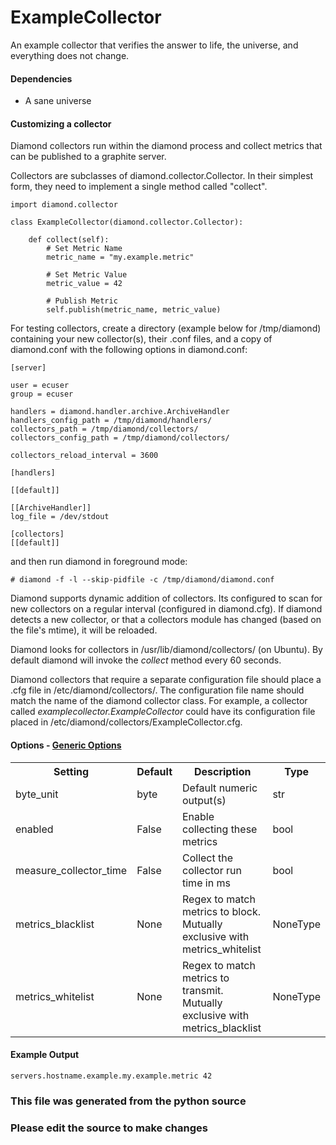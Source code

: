 ExampleCollector
=====

An example collector that verifies the answer to life, the universe, and
everything does not change.

#### Dependencies

 * A sane universe

#### Customizing a collector

Diamond collectors run within the diamond process and collect metrics that can
be published to a graphite server.

Collectors are subclasses of diamond.collector.Collector. In their simplest
form, they need to implement a single method called "collect".

    import diamond.collector

    class ExampleCollector(diamond.collector.Collector):

        def collect(self):
            # Set Metric Name
            metric_name = "my.example.metric"

            # Set Metric Value
            metric_value = 42

            # Publish Metric
            self.publish(metric_name, metric_value)

For testing collectors, create a directory (example below for /tmp/diamond)
containing your new collector(s), their .conf files, and a copy of diamond.conf
with the following options in diamond.conf:

    [server]

    user = ecuser
    group = ecuser

    handlers = diamond.handler.archive.ArchiveHandler
    handlers_config_path = /tmp/diamond/handlers/
    collectors_path = /tmp/diamond/collectors/
    collectors_config_path = /tmp/diamond/collectors/

    collectors_reload_interval = 3600

    [handlers]

    [[default]]

    [[ArchiveHandler]]
    log_file = /dev/stdout

    [collectors]
    [[default]]

and then run diamond in foreground mode:

    # diamond -f -l --skip-pidfile -c /tmp/diamond/diamond.conf

Diamond supports dynamic addition of collectors. Its configured to scan for new
collectors on a regular interval (configured in diamond.cfg).
If diamond detects a new collector, or that a collectors module has changed
(based on the file's mtime), it will be reloaded.

Diamond looks for collectors in /usr/lib/diamond/collectors/ (on Ubuntu). By
default diamond will invoke the *collect* method every 60 seconds.

Diamond collectors that require a separate configuration file should place a
.cfg file in /etc/diamond/collectors/.
The configuration file name should match the name of the diamond collector
class.  For example, a collector called
*examplecollector.ExampleCollector* could have its configuration file placed in
/etc/diamond/collectors/ExampleCollector.cfg.


#### Options - [Generic Options](Configuration)

<table><tr><th>Setting</th><th>Default</th><th>Description</th><th>Type</th></tr>
<tr><td>byte_unit</td><td>byte</td><td>Default numeric output(s)</td><td>str</td></tr>
<tr><td>enabled</td><td>False</td><td>Enable collecting these metrics</td><td>bool</td></tr>
<tr><td>measure_collector_time</td><td>False</td><td>Collect the collector run time in ms</td><td>bool</td></tr>
<tr><td>metrics_blacklist</td><td>None</td><td>Regex to match metrics to block. Mutually exclusive with metrics_whitelist</td><td>NoneType</td></tr>
<tr><td>metrics_whitelist</td><td>None</td><td>Regex to match metrics to transmit. Mutually exclusive with metrics_blacklist</td><td>NoneType</td></tr>
</table>

#### Example Output

```
servers.hostname.example.my.example.metric 42
```

### This file was generated from the python source
### Please edit the source to make changes

